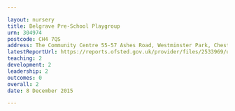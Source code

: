 ```yaml
---

layout: nursery
title: Belgrave Pre-School Playgroup
urn: 304974
postcode: CH4 7QS
address: The Community Centre 55-57 Ashes Road, Westminster Park, Chester, Cheshire, CH4 7QS
latestReportUrl: https://reports.ofsted.gov.uk/provider/files/2533969/urn/304974.pdf
teaching: 2
development: 2
leadership: 2
outcomes: 0
overall: 2
date: 8 December 2015

---
```

